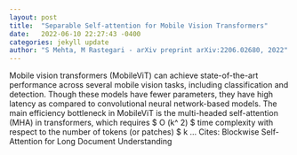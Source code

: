 ```yaml
---
layout: post
title:  "Separable Self-attention for Mobile Vision Transformers"
date:   2022-06-10 22:27:43 -0400
categories: jekyll update
author: "S Mehta, M Rastegari - arXiv preprint arXiv:2206.02680, 2022"
---
```

Mobile vision transformers (MobileViT) can achieve state-of-the-art performance across several mobile vision tasks, including classification and detection. Though these models have fewer parameters, they have high latency as compared to convolutional neural network-based models. The main efficiency bottleneck in MobileViT is the multi-headed self-attention (MHA) in transformers, which requires $ O (k^ 2) $ time complexity with respect to the number of tokens (or patches) $ k …
Cites: ‪Blockwise Self-Attention for Long Document Understanding‬  
